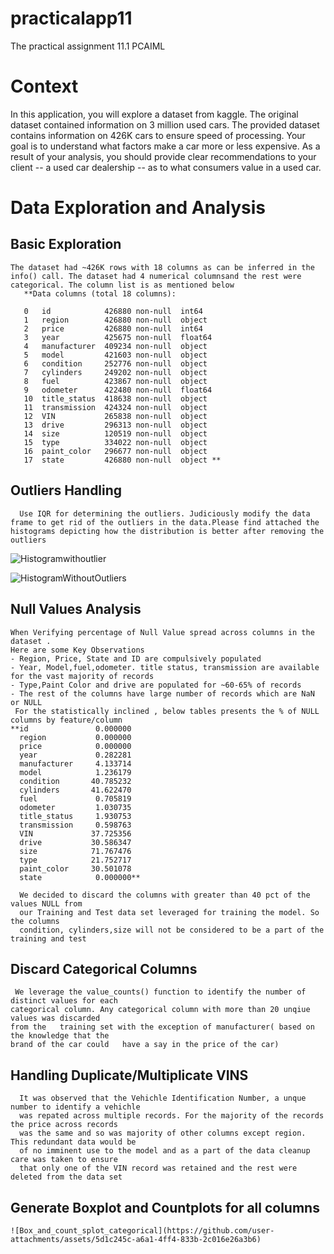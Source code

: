 # practicalapp11
The practical assignment 11.1 PCAIML
# Context
In this application, you will explore a dataset from kaggle. The original dataset contained information on 3 million used cars. The provided dataset contains information on 426K cars to ensure speed of processing. Your goal is to understand what factors make a car more or less expensive. As a result of your analysis, you should provide clear recommendations to your client -- a used car dealership -- as to what consumers value in a used car.

# Data Exploration and Analysis
  ## Basic Exploration
    The dataset had ~426K rows with 18 columns as can be inferred in the info() call. The dataset had 4 numerical columnsand the rest were categorical. The column list is as mentioned below 
       **Data columns (total 18 columns):
       
       0   id            426880 non-null  int64  
       1   region        426880 non-null  object 
       2   price         426880 non-null  int64  
       3   year          425675 non-null  float64
       4   manufacturer  409234 non-null  object 
       5   model         421603 non-null  object 
       6   condition     252776 non-null  object 
       7   cylinders     249202 non-null  object 
       8   fuel          423867 non-null  object 
       9   odometer      422480 non-null  float64
       10  title_status  418638 non-null  object 
       11  transmission  424324 non-null  object 
       12  VIN           265838 non-null  object 
       13  drive         296313 non-null  object 
       14  size          120519 non-null  object 
       15  type          334022 non-null  object 
       16  paint_color   296677 non-null  object 
       17  state         426880 non-null  object **
       
  ## Outliers Handling
      Use IQR for determining the outliers. Judiciously modify the data frame to get rid of the outliers in the data.Please find attached the histograms depicting how the distribution is better after removing the outliers
      
![Histogramwithoutlier](https://github.com/user-attachments/assets/5d645782-94a4-48bc-982c-91fa126f3125)

![HistogramWithoutOutliers](https://github.com/user-attachments/assets/94611d68-34a3-454b-b98c-bb3281639809)

  ## Null Values Analysis
    When Verifying percentage of Null Value spread across columns in the dataset . 
    Here are some Key Observations
    - Region, Price, State and ID are compulsively populated
    - Year, Model,fuel,odometer. title status, transmission are available for the vast majority of records
    - Type,Paint Color and drive are populated for ~60-65% of records
    - The rest of the columns have large number of records which are NaN or NULL
     For the statistically inclined , below tables presents the % of NULL columns by feature/column
    **id               0.000000
      region           0.000000
      price            0.000000
      year             0.282281
      manufacturer     4.133714
      model            1.236179
      condition       40.785232
      cylinders       41.622470
      fuel             0.705819
      odometer         1.030735
      title_status     1.930753
      transmission     0.598763
      VIN             37.725356
      drive           30.586347
      size            71.767476
      type            21.752717
      paint_color     30.501078
      state            0.000000**
      
      We decided to discard the columns with greater than 40 pct of the values NULL from 
      our Training and Test data set leveraged for training the model. So the columns 
      condition, cylinders,size will not be considered to be a part of the training and test
      
  ## Discard Categorical Columns
  
     We leverage the value_counts() function to identify the number of distinct values for each   
    categorical column. Any categorical column with more than 20 unqiue values was discarded 
    from the   training set with the exception of manufacturer( based on the knowledge that the 
    brand of the car could   have a say in the price of the car)    
   
  ## Handling Duplicate/Multiplicate VINS
  
      It was observed that the Vehichle Identification Number, a unque number to identify a vehichle 
      was repated across multiple records. For the majority of the records the price across records 
      was the same and so was majority of other columns except region. This redundant data would be 
      of no imminent use to the model and as a part of the data cleanup care was taken to ensure 
      that only one of the VIN record was retained and the rest were deleted from the data set 

  ## Generate Boxplot and Countplots for all columns


    ![Box_and_count_splot_categorical](https://github.com/user-attachments/assets/5d1c245c-a6a1-4ff4-833b-2c016e26a3b6)

    
    
